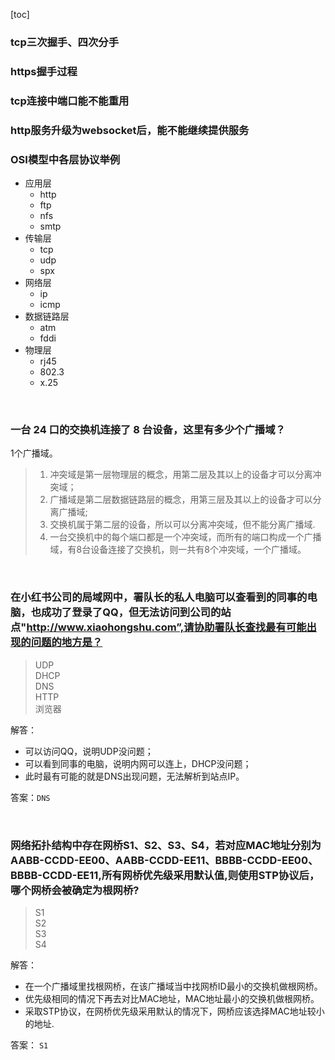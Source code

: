 [toc]

### tcp三次握手、四次分手

### https握手过程

### tcp连接中端口能不能重用

### http服务升级为websocket后，能不能继续提供服务

### OSI模型中各层协议举例
* 应用层
  * http
  * ftp
  * nfs
  * smtp
* 传输层
  * tcp
  * udp
  * spx
* 网络层
  * ip
  * icmp
* 数据链路层
  * atm
  * fddi
* 物理层
  * rj45
  * 802.3
  * x.25


<br>

### 一台 24 口的交换机连接了 8 台设备，这里有多少个广播域？
1个广播域。
> 1. 冲突域是第一层物理层的概念，用第二层及其以上的设备才可以分离冲突域；  
> 2. 广播域是第二层数据链路层的概念，用第三层及其以上的设备才可以分离广播域;  
> 3. 交换机属于第二层的设备，所以可以分离冲突域，但不能分离广播域.
> 4. 一台交换机中的每个端口都是一个冲突域，而所有的端口构成一个广播域，有8台设备连接了交换机，则一共有8个冲突域，一个广播域。

<br>

### 在小红书公司的局域网中，署队长的私人电脑可以查看到的同事的电脑，也成功了登录了QQ，但无法访问到公司的站点"http://www.xiaohongshu.com”,请协助署队长查找最有可能出现的问题的地方是？
> UDP   
> DHCP  
> DNS  
> HTTP  
> 浏览器

解答：
* 可以访问QQ，说明UDP没问题；
* 可以看到同事的电脑，说明内网可以连上，DHCP没问题；
* 此时最有可能的就是DNS出现问题，无法解析到站点IP。
  
答案：`DNS`

<br>

### 网络拓扑结构中存在网桥S1、S2、S3、S4，若对应MAC地址分别为AABB-CCDD-EE00、AABB-CCDD-EE11、BBBB-CCDD-EE00、BBBB-CCDD-EE11,所有网桥优先级采用默认值,则使用STP协议后，哪个网桥会被确定为根网桥?
> S1   
> S2  
> S3  
> S4   

解答：
* 在一个广播域里找根网桥，在该广播域当中找网桥ID最小的交换机做根网桥。
* 优先级相同的情况下再去对比MAC地址，MAC地址最小的交换机做根网桥。
* 采取STP协议，在网桥优先级采用默认的情况下，网桥应该选择MAC地址较小的地址.

答案： `S1`